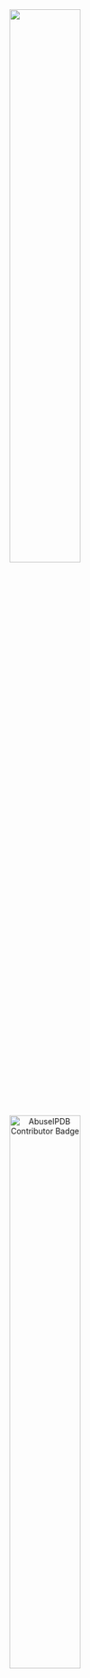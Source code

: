 <div align="center">
	<a href="https://github.com/anuraghazra/github-readme-stats">
		<img style="width:50%" src="https://github-readme-stats.vercel.app/api/top-langs/?username=slackinjack&layout=donut">
	</a>
	<a href="https://www.abuseipdb.com/user/146643">
		<img style="width:50%" src="https://www.abuseipdb.com/contributor/146643.svg" alt="AbuseIPDB Contributor Badge">
	</a>
</div>
